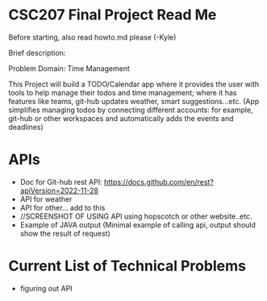 # CSC207 Final Project Read Me

Before starting, also read howto.md please (-Kyle)

Brief description:

Problem Domain: Time Management 

This Project will build a TODO/Calendar app where it provides the user with tools
to help manage their todos and time management; where it has features like teams, git-hub updates
weather, smart suggestions...etc. (App simplifies managing todos by connecting different accounts:
for example, git-hub or other workspaces and automatically adds the events and deadlines)

# APIs

- Doc for Git-hub rest API: https://docs.github.com/en/rest?apiVersion=2022-11-28
- API for weather
- API for other... add to this
- //SCREENSHOT OF USING API using hopscotch or other website..etc.
- Example of JAVA output (Minimal example of calling api,
  output should show the result of request)

# Current List of Technical Problems

- figuring out API
